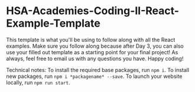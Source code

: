 # HSA-Academies-Coding-II-React-Example-Template

This template is what you'll be using to follow along with all the React examples. Make sure you follow along because after Day 3, you can also use your filled out template as a starting point for your final project! As always, feel free to email us with any questions you have. Happy coding!

Technical notes:
To install the required base packages, run ```npm i```. To install new packages, run ```npm i *packagename* --save```. To launch your website locally, run ```npm run start```.